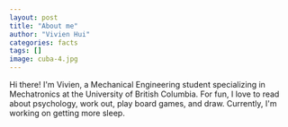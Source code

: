 ```yaml
---
layout: post
title: "About me"
author: "Vivien Hui"
categories: facts
tags: []
image: cuba-4.jpg
---
```


Hi there! I'm Vivien, a Mechanical Engineering student specializing in Mechatronics at the University of British Columbia. For fun, I love to read about psychology, work out, play board games, and draw. Currently, I'm working on getting more sleep.

